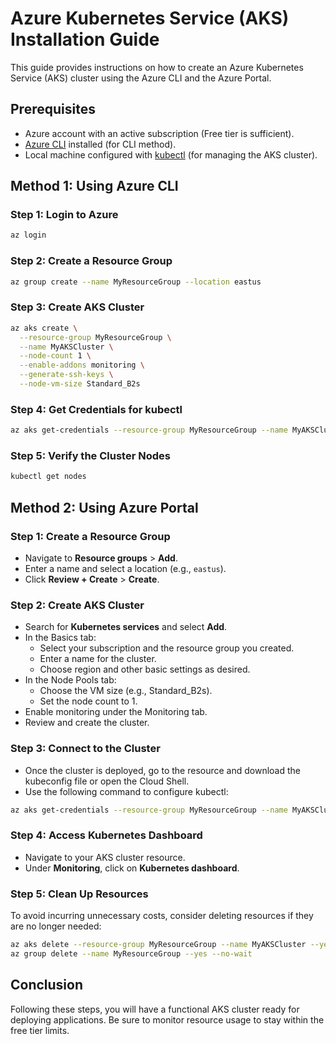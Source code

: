 
# Azure Kubernetes Service (AKS) Installation Guide

This guide provides instructions on how to create an Azure Kubernetes Service (AKS) cluster using the Azure CLI and the Azure Portal.

## Prerequisites

- Azure account with an active subscription (Free tier is sufficient).
- [Azure CLI](https://learn.microsoft.com/en-us/cli/azure/install-azure-cli?view=azure-cli-latest) installed (for CLI method).
- Local machine configured with [kubectl](https://kubernetes.io/docs/tasks/tools/) (for managing the AKS cluster).

## Method 1: Using Azure CLI

### Step 1: Login to Azure

```bash
az login
```

### Step 2: Create a Resource Group

```bash
az group create --name MyResourceGroup --location eastus
```

### Step 3: Create AKS Cluster

```bash
az aks create \
  --resource-group MyResourceGroup \
  --name MyAKSCluster \
  --node-count 1 \
  --enable-addons monitoring \
  --generate-ssh-keys \
  --node-vm-size Standard_B2s
```

### Step 4: Get Credentials for kubectl

```bash
az aks get-credentials --resource-group MyResourceGroup --name MyAKSCluster
```

### Step 5: Verify the Cluster Nodes

```bash
kubectl get nodes
```

## Method 2: Using Azure Portal

### Step 1: Create a Resource Group

- Navigate to **Resource groups** > **Add**.
- Enter a name and select a location (e.g., `eastus`).
- Click **Review + Create** > **Create**.

### Step 2: Create AKS Cluster

- Search for **Kubernetes services** and select **Add**.
- In the Basics tab:
  - Select your subscription and the resource group you created.
  - Enter a name for the cluster.
  - Choose region and other basic settings as desired.
- In the Node Pools tab:
  - Choose the VM size (e.g., Standard_B2s).
  - Set the node count to 1.
- Enable monitoring under the Monitoring tab.
- Review and create the cluster.

### Step 3: Connect to the Cluster

- Once the cluster is deployed, go to the resource and download the kubeconfig file or open the Cloud Shell.
- Use the following command to configure kubectl:

```bash
az aks get-credentials --resource-group MyResourceGroup --name MyAKSCluster
```

### Step 4: Access Kubernetes Dashboard

- Navigate to your AKS cluster resource.
- Under **Monitoring**, click on **Kubernetes dashboard**.

### Step 5: Clean Up Resources

To avoid incurring unnecessary costs, consider deleting resources if they are no longer needed:

```bash
az aks delete --resource-group MyResourceGroup --name MyAKSCluster --yes --no-wait
az group delete --name MyResourceGroup --yes --no-wait
```

## Conclusion

Following these steps, you will have a functional AKS cluster ready for deploying applications. Be sure to monitor resource usage to stay within the free tier limits.
